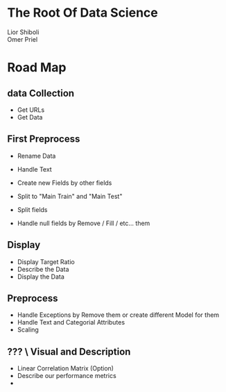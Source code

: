 # The Root Of Data Science

Lior Shiboli
<br />
Omer Priel

# Road Map

## data Collection
* Get URLs
* Get Data

## First Preprocess
* Rename Data
* Handle Text
* Create new Fields by other fields

* Split to "Main Train" and "Main Test"

* Split fields
* Handle null fields by Remove / Fill / etc... them

## Display
* Display Target Ratio
* Describe the Data
* Display the Data

## Preprocess
* Handle Exceptions by Remove them or create different Model for them
* Handle Text and Categorial Attributes
* Scaling

## ??? \ Visual and Description
* Linear Correlation Matrix (Option)
* Describe our performance metrics
* 